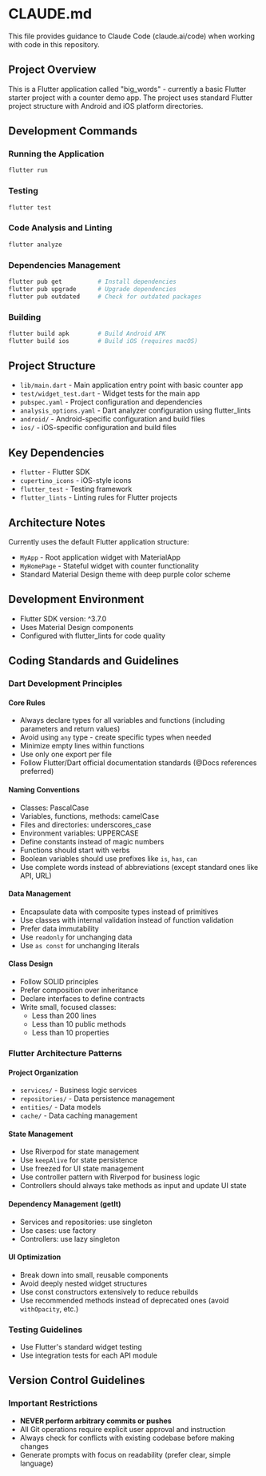# CLAUDE.md

This file provides guidance to Claude Code (claude.ai/code) when working with code in this repository.

## Project Overview

This is a Flutter application called "big_words" - currently a basic Flutter starter project with a counter demo app. The project uses standard Flutter project structure with Android and iOS platform directories.

## Development Commands

### Running the Application
```bash
flutter run
```

### Testing
```bash
flutter test
```

### Code Analysis and Linting
```bash
flutter analyze
```

### Dependencies Management
```bash
flutter pub get          # Install dependencies
flutter pub upgrade      # Upgrade dependencies
flutter pub outdated     # Check for outdated packages
```

### Building
```bash
flutter build apk        # Build Android APK
flutter build ios        # Build iOS (requires macOS)
```

## Project Structure

- `lib/main.dart` - Main application entry point with basic counter app
- `test/widget_test.dart` - Widget tests for the main app
- `pubspec.yaml` - Project configuration and dependencies
- `analysis_options.yaml` - Dart analyzer configuration using flutter_lints
- `android/` - Android-specific configuration and build files
- `ios/` - iOS-specific configuration and build files

## Key Dependencies

- `flutter` - Flutter SDK
- `cupertino_icons` - iOS-style icons
- `flutter_test` - Testing framework
- `flutter_lints` - Linting rules for Flutter projects

## Architecture Notes

Currently uses the default Flutter application structure:
- `MyApp` - Root application widget with MaterialApp
- `MyHomePage` - Stateful widget with counter functionality
- Standard Material Design theme with deep purple color scheme

## Development Environment

- Flutter SDK version: ^3.7.0
- Uses Material Design components
- Configured with flutter_lints for code quality

## Coding Standards and Guidelines

### Dart Development Principles

#### Core Rules
- Always declare types for all variables and functions (including parameters and return values)
- Avoid using `any` type - create specific types when needed
- Minimize empty lines within functions
- Use only one export per file
- Follow Flutter/Dart official documentation standards (@Docs references preferred)

#### Naming Conventions
- Classes: PascalCase
- Variables, functions, methods: camelCase
- Files and directories: underscores_case
- Environment variables: UPPERCASE
- Define constants instead of magic numbers
- Functions should start with verbs
- Boolean variables should use prefixes like `is`, `has`, `can`
- Use complete words instead of abbreviations (except standard ones like API, URL)

#### Data Management
- Encapsulate data with composite types instead of primitives
- Use classes with internal validation instead of function validation
- Prefer data immutability
- Use `readonly` for unchanging data
- Use `as const` for unchanging literals

#### Class Design
- Follow SOLID principles
- Prefer composition over inheritance
- Declare interfaces to define contracts
- Write small, focused classes:
  - Less than 200 lines
  - Less than 10 public methods
  - Less than 10 properties

### Flutter Architecture Patterns

#### Project Organization
- `services/` - Business logic services
- `repositories/` - Data persistence management
- `entities/` - Data models
- `cache/` - Data caching management

#### State Management
- Use Riverpod for state management
- Use `keepAlive` for state persistence
- Use freezed for UI state management
- Use controller pattern with Riverpod for business logic
- Controllers should always take methods as input and update UI state

#### Dependency Management (getIt)
- Services and repositories: use singleton
- Use cases: use factory
- Controllers: use lazy singleton

#### UI Optimization
- Break down into small, reusable components
- Avoid deeply nested widget structures
- Use const constructors extensively to reduce rebuilds
- Use recommended methods instead of deprecated ones (avoid `withOpacity`, etc.)

### Testing Guidelines
- Use Flutter's standard widget testing
- Use integration tests for each API module

## Version Control Guidelines

### Important Restrictions
- **NEVER perform arbitrary commits or pushes**
- All Git operations require explicit user approval and instruction
- Always check for conflicts with existing codebase before making changes
- Generate prompts with focus on readability (prefer clear, simple language)